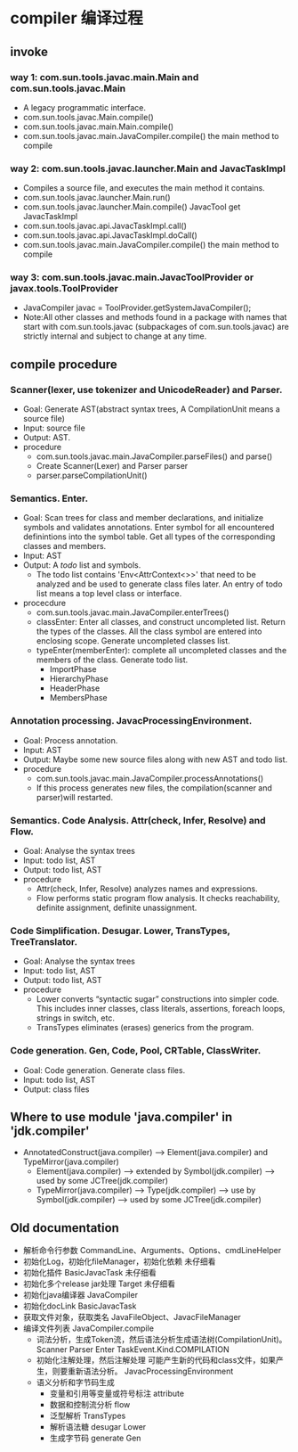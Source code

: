 # compiler 编译过程

## invoke
### way 1: com.sun.tools.javac.main.Main and com.sun.tools.javac.Main
- A legacy programmatic interface.
- com.sun.tools.javac.Main.compile()
- com.sun.tools.javac.main.Main.compile()
- com.sun.tools.javac.main.JavaCompiler.compile()  the main method to compile

### way 2: com.sun.tools.javac.launcher.Main and JavacTaskImpl
- Compiles a source file, and executes the main method it contains.
- com.sun.tools.javac.launcher.Main.run() 
- com.sun.tools.javac.launcher.Main.compile()  JavacTool get JavacTaskImpl
- com.sun.tools.javac.api.JavacTaskImpl.call()
- com.sun.tools.javac.api.JavacTaskImpl.doCall()
- com.sun.tools.javac.main.JavaCompiler.compile()  the main method to compile

### way 3: com.sun.tools.javac.main.JavacToolProvider or javax.tools.ToolProvider
- JavaCompiler javac = ToolProvider.getSystemJavaCompiler(); 
- Note:All other classes and methods found in a package with names that start with com.sun.tools.javac (subpackages of com.sun.tools.javac) are strictly internal and subject to change at any time.

## compile procedure
### Scanner(lexer, use tokenizer and UnicodeReader) and Parser. 
- Goal: Generate AST(abstract syntax trees, A CompilationUnit means a source file)
- Input: source file
- Output: AST.
- procedure
	- com.sun.tools.javac.main.JavaCompiler.parseFiles() and parse()
	- Create Scanner(Lexer) and  Parser parser
	- parser.parseCompilationUnit()

### Semantics. Enter. 
- Goal: Scan trees for class and member declarations, and initialize symbols and validates annotations. Enter symbol for all encountered definintions into the symbol table. Get all types of the corresponding classes and members.
- Input: AST
- Output: A *todo* list and symbols.
	- The todo list contains 'Env<AttrContext<>>' that need to be analyzed and be used to generate class files later. An entry of todo list means a top level class or interface.
- procecdure
	- com.sun.tools.javac.main.JavaCompiler.enterTrees()
	- classEnter: Enter all classes, and construct uncompleted list. Return the types of the classes. All the class symbol are entered into enclosing scope. Generate uncompleted classes list.
	- typeEnter(memberEnter): complete all uncompleted classes and the members of the class. Generate todo list.
		- ImportPhase
		- HierarchyPhase
		- HeaderPhase
		- MembersPhase

### Annotation processing. JavacProcessingEnvironment.
- Goal: Process annotation.
- Input: AST
- Output: Maybe some new source files along with new AST and todo list.
- procedure
	- com.sun.tools.javac.main.JavaCompiler.processAnnotations()
	- If this process generates new files, the compilation(scanner and parser)will restarted.

### Semantics. Code Analysis. Attr(check, Infer, Resolve) and Flow.
- Goal: Analyse the syntax trees
- Input: todo list, AST
- Output: todo list, AST
- procedure
	- Attr(check, Infer, Resolve) analyzes names and expressions.
	- Flow performs static program flow analysis. It checks reachability, definite assignment, definite unassignment.

### Code Simplification. Desugar. Lower, TransTypes, TreeTranslator.
- Goal: Analyse the syntax trees
- Input: todo list, AST
- Output: todo list, AST
- procedure
	- Lower converts “syntactic sugar” constructions into simpler code. This includes inner classes, class literals, assertions, foreach loops, strings in switch, etc.
	- TransTypes eliminates (erases) generics from the program.

### Code generation. Gen, Code, Pool, CRTable, ClassWriter.
- Goal: Code generation. Generate class files.
- Input: todo list, AST
- Output: class files


## Where to use module 'java.compiler' in 'jdk.compiler'
- AnnotatedConstruct(java.compiler) --> Element(java.compiler)  and TypeMirror(java.compiler) 
	- Element(java.compiler) --> extended by Symbol(jdk.compiler) --> used by some JCTree(jdk.compiler)
	- TypeMirror(java.compiler) --> Type(jdk.compiler) --> use by Symbol(jdk.compiler) --> used by some JCTree(jdk.compiler)


## Old documentation
- 解析命令行参数  CommandLine、Arguments、Options、cmdLineHelper
- 初始化Log，初始化fileManager，初始化依赖 未仔细看
- 初始化插件 BasicJavacTask 未仔细看 
- 初始化多个release jar处理 Target 未仔细看
- 初始化java编译器 JavaCompiler
- 初始化docLink  BasicJavacTask
- 获取文件对象，获取类名 JavaFileObject、JavacFileManager
- 编译文件列表 JavaCompiler.compile
	- 词法分析，生成Token流，然后语法分析生成语法树(CompilationUnit)。
		Scanner Parser Enter TaskEvent.Kind.COMPILATION 
	- 初始化注解处理，然后注解处理
		可能产生新的代码和class文件，如果产生，则要重新语法分析。
		JavacProcessingEnvironment
	- 语义分析和字节码生成
		- 变量和引用等变量或符号标注 attribute
		- 数据和控制流分析 flow
		- 泛型解析 TransTypes
		- 解析语法糖 desugar Lower
		- 生成字节码 generate Gen

